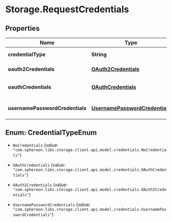 # Storage.RequestCredentials

## Properties
Name | Type | Description | Notes
------------ | ------------- | ------------- | -------------
**credentialType** | **String** | The credentials class type to be used. | [optional] 
**oauth2Credentials** | [**OAuth2Credentials**](OAuth2Credentials.md) | The oauth2Credentials for this backend. | [optional] 
**oauthCredentials** | [**OAuthCredentials**](OAuthCredentials.md) | The usernamePasswordCredentials for this backend. | [optional] 
**usernamePasswordCredentials** | [**UsernamePasswordCredentials**](UsernamePasswordCredentials.md) | The usernamePasswordCredentials for this backend. | [optional] 


<a name="CredentialTypeEnum"></a>
## Enum: CredentialTypeEnum


* `NoCredentials` (value: `"com.sphereon.libs.storage.client.api.model.credentials.NoCredentials"`)

* `OAuthCredentials` (value: `"com.sphereon.libs.storage.client.api.model.credentials.OAuthCredentials"`)

* `OAuth2Credentials` (value: `"com.sphereon.libs.storage.client.api.model.credentials.OAuth2Credentials"`)

* `UsernamePasswordCredentials` (value: `"com.sphereon.libs.storage.client.api.model.credentials.UsernamePasswordCredentials"`)




